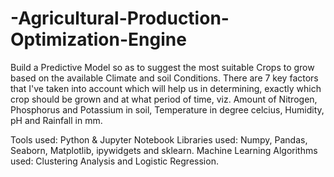 # -Agricultural-Production-Optimization-Engine
Build a Predictive Model so as to suggest the most suitable Crops to grow based on the available Climate and soil Conditions. 
There are 7 key factors that I've taken into account which will help us in determining, exactly which crop should be grown
 and at what period of time, viz. Amount of Nitrogen, Phosphorus and Potassium in soil, Temperature in degree celcius, Humidity, pH and Rainfall in mm.

Tools used: Python & Jupyter Notebook Libraries used: Numpy, Pandas, Seaborn, Matplotlib, ipywidgets and sklearn.
 Machine Learning Algorithms used: Clustering Analysis and Logistic Regression.
